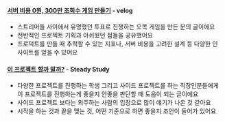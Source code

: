 #### [서버 비용 0원, 300만 조회수 게임 만들기](https://velog.io/@minu-j/Kibitz-bugs) - velog
- 스트리머들 사이에서 유명했던 투표로 진행하는 오목 게임을 만든 분의 글이에요
- 전반적인 프로젝트 기획과 아쉬웠던 점들을 공유했어요
- 프로덕트를 만들 때 추적할 수 있는 지표나, 서버 비용을 고려한 설계 등 다양한 인사이트를 얻을 수 있어요

#### [이 프로젝트 할까 말까?](https://www.stdy.blog/should-i-join-this-project/) - Steady Study
- 다양한 프로젝트를 진행하는 학생 그리고 사이드 프로젝트를 하는 직장인분들에게 이 프로젝트를 진행하는게 좋을지 안좋을 판단할 때 도움이 되는 글이에요
- 사이드 프로젝트 보다는 외주하는 사람의 입장으로 많이 얘기가 나온 것 같아요
- 시작을 하는 것과 끝을 맺는 것, 어떤 기준으로 하면 좋을지 조언이 들어가 있어요
